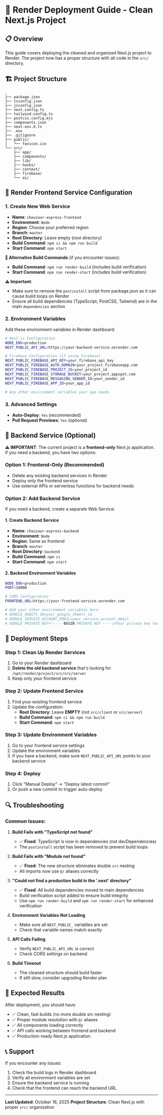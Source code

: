 # 🚀 Render Deployment Guide - Clean Next.js Project

## 📋 Overview
This guide covers deploying the cleaned and organized Next.js project to Render. The project now has a proper structure with all code in the `src/` directory.

## 🏗️ Project Structure
```
.
├── package.json
├── tsconfig.json
├── jsconfig.json
├── next.config.ts
├── tailwind.config.ts
├── postcss.config.mjs
├── components.json
├── next-env.d.ts
├── .env
├── .gitignore
├── public/
│   └── favicon.ico
└── src/
    ├── app/
    ├── components/
    ├── lib/
    ├── hooks/
    ├── context/
    ├── firebase/
    └── ai/
```

## 🎯 Render Frontend Service Configuration

### 1. Create New Web Service
- **Name**: `chouieur-express-frontend`
- **Environment**: `Node`
- **Region**: Choose your preferred region
- **Branch**: `master`
- **Root Directory**: Leave empty (root directory)
- **Build Command**: `npm ci && npm run build`
- **Start Command**: `npm start`

**🔧 Alternative Build Commands** (if you encounter issues):
- **Build Command**: `npm run render-build` (includes build verification)
- **Start Command**: `npm run render-start` (includes build verification)

**⚠️ Important**: 
- Make sure to remove the `postinstall` script from package.json as it can cause build loops on Render
- Ensure all build dependencies (TypeScript, PostCSS, Tailwind) are in the main `dependencies` section

### 2. Environment Variables
Add these environment variables in Render dashboard:

```bash
# Next.js Configuration
NODE_ENV=production
NEXT_PUBLIC_API_URL=https://your-backend-service.onrender.com

# Firebase Configuration (if using Firebase)
NEXT_PUBLIC_FIREBASE_API_KEY=your_firebase_api_key
NEXT_PUBLIC_FIREBASE_AUTH_DOMAIN=your_project.firebaseapp.com
NEXT_PUBLIC_FIREBASE_PROJECT_ID=your_project_id
NEXT_PUBLIC_FIREBASE_STORAGE_BUCKET=your_project.appspot.com
NEXT_PUBLIC_FIREBASE_MESSAGING_SENDER_ID=your_sender_id
NEXT_PUBLIC_FIREBASE_APP_ID=your_app_id

# Any other environment variables your app needs
```

### 3. Advanced Settings
- **Auto-Deploy**: `Yes` (recommended)
- **Pull Request Previews**: `Yes` (optional)

## 🔧 Backend Service (Optional)

**⚠️ IMPORTANT**: The current project is a **frontend-only** Next.js application. If you need a backend, you have two options:

### Option 1: Frontend-Only (Recommended)
- Delete any existing backend services in Render
- Deploy only the frontend service
- Use external APIs or serverless functions for backend needs

### Option 2: Add Backend Service
If you need a backend, create a separate Web Service:

#### 1. Create Backend Service
- **Name**: `chouieur-express-backend`
- **Environment**: `Node`
- **Region**: Same as frontend
- **Branch**: `master`
- **Root Directory**: `backend`
- **Build Command**: `npm ci`
- **Start Command**: `npm start`

#### 2. Backend Environment Variables
```bash
NODE_ENV=production
PORT=10000

# CORS Configuration
FRONTEND_URL=https://your-frontend-service.onrender.com

# Add your other environment variables here
# GOOGLE_SHEETS_ID=your_google_sheets_id
# GOOGLE_SERVICE_ACCOUNT_EMAIL=your_service_account_email
# GOOGLE_PRIVATE_KEY="-----BEGIN PRIVATE KEY-----\nYour private key here\n-----END PRIVATE KEY-----\n"
```

## 📝 Deployment Steps

### Step 1: Clean Up Render Services
1. Go to your Render dashboard
2. **Delete the old backend service** that's looking for `/opt/render/project/src/src/server`
3. Keep only your frontend service

### Step 2: Update Frontend Service
1. Find your existing frontend service
2. Update the configuration:
   - **Root Directory**: Leave **EMPTY** (not `src/client` or `src/server`)
   - **Build Command**: `npm ci && npm run build`
   - **Start Command**: `npm start`

### Step 3: Update Environment Variables
1. Go to your frontend service settings
2. Update the environment variables
3. If you have a backend, make sure `NEXT_PUBLIC_API_URL` points to your backend service

### Step 4: Deploy
1. Click "Manual Deploy" → "Deploy latest commit"
2. Or push a new commit to trigger auto-deploy

## 🔍 Troubleshooting

### Common Issues:

1. **Build Fails with "TypeScript not found"**
   - ✅ **Fixed**: TypeScript is now in dependencies (not devDependencies)
   - The `postinstall` script has been removed to prevent build loops

2. **Build Fails with "Module not found"**
   - ✅ **Fixed**: The new structure eliminates double `src` nesting
   - All imports now use `@/` aliases correctly

3. **"Could not find a production build in the '.next' directory"**
   - ✅ **Fixed**: All build dependencies moved to main dependencies
   - Build verification script added to ensure build integrity
   - Use `npm run render-build` and `npm run render-start` for enhanced verification

4. **Environment Variables Not Loading**
   - Make sure all `NEXT_PUBLIC_` variables are set
   - Check that variable names match exactly

5. **API Calls Failing**
   - Verify `NEXT_PUBLIC_API_URL` is correct
   - Check CORS settings on backend

6. **Build Timeout**
   - The cleaned structure should build faster
   - If still slow, consider upgrading Render plan

## 🎉 Expected Results

After deployment, you should have:
- ✅ Clean, fast builds (no more double src nesting)
- ✅ Proper module resolution with `@/` aliases
- ✅ All components loading correctly
- ✅ API calls working between frontend and backend
- ✅ Production-ready Next.js application

## 📞 Support

If you encounter any issues:
1. Check the build logs in Render dashboard
2. Verify all environment variables are set
3. Ensure the backend service is running
4. Check that the frontend can reach the backend URL

---

**Last Updated**: October 16, 2025
**Project Structure**: Clean Next.js with proper `src/` organization
